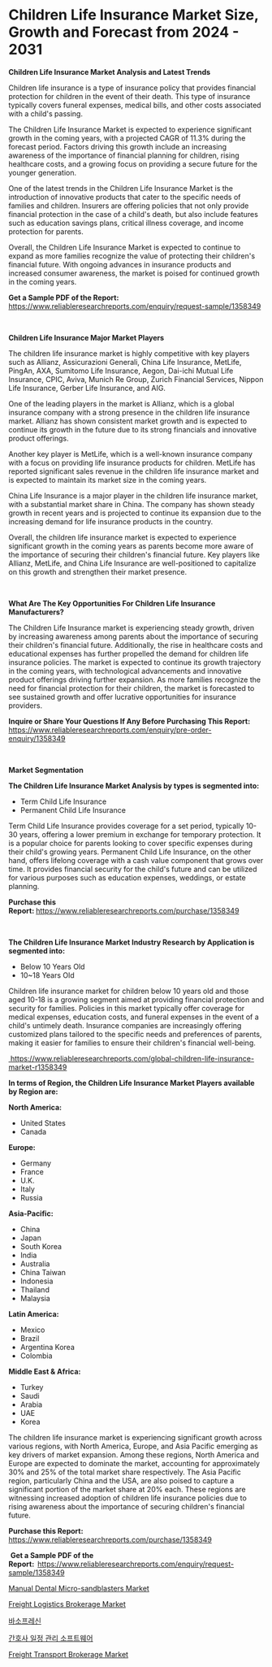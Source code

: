 <p><h1>Children Life Insurance Market Size, Growth and Forecast from 2024 - 2031</h1></p><p><strong>Children Life Insurance Market Analysis and Latest Trends</strong></p>
<p><p>Children life insurance is a type of insurance policy that provides financial protection for children in the event of their death. This type of insurance typically covers funeral expenses, medical bills, and other costs associated with a child's passing.</p><p>The Children Life Insurance Market is expected to experience significant growth in the coming years, with a projected CAGR of 11.3% during the forecast period. Factors driving this growth include an increasing awareness of the importance of financial planning for children, rising healthcare costs, and a growing focus on providing a secure future for the younger generation.</p><p>One of the latest trends in the Children Life Insurance Market is the introduction of innovative products that cater to the specific needs of families and children. Insurers are offering policies that not only provide financial protection in the case of a child's death, but also include features such as education savings plans, critical illness coverage, and income protection for parents.</p><p>Overall, the Children Life Insurance Market is expected to continue to expand as more families recognize the value of protecting their children's financial future. With ongoing advances in insurance products and increased consumer awareness, the market is poised for continued growth in the coming years.</p></p>
<p><strong>Get a Sample PDF of the Report:&nbsp;</strong> <a href="https://www.reliableresearchreports.com/enquiry/request-sample/1358349">https://www.reliableresearchreports.com/enquiry/request-sample/1358349</a></p>
<p>&nbsp;</p>
<p><strong>Children Life Insurance Major Market Players</strong></p>
<p><p>The children life insurance market is highly competitive with key players such as Allianz, Assicurazioni Generali, China Life Insurance, MetLife, PingAn, AXA, Sumitomo Life Insurance, Aegon, Dai-ichi Mutual Life Insurance, CPIC, Aviva, Munich Re Group, Zurich Financial Services, Nippon Life Insurance, Gerber Life Insurance, and AIG.</p><p>One of the leading players in the market is Allianz, which is a global insurance company with a strong presence in the children life insurance market. Allianz has shown consistent market growth and is expected to continue its growth in the future due to its strong financials and innovative product offerings.</p><p>Another key player is MetLife, which is a well-known insurance company with a focus on providing life insurance products for children. MetLife has reported significant sales revenue in the children life insurance market and is expected to maintain its market size in the coming years.</p><p>China Life Insurance is a major player in the children life insurance market, with a substantial market share in China. The company has shown steady growth in recent years and is projected to continue its expansion due to the increasing demand for life insurance products in the country.</p><p>Overall, the children life insurance market is expected to experience significant growth in the coming years as parents become more aware of the importance of securing their children's financial future. Key players like Allianz, MetLife, and China Life Insurance are well-positioned to capitalize on this growth and strengthen their market presence.</p></p>
<p>&nbsp;</p>
<p><strong>What Are The Key Opportunities For Children Life Insurance Manufacturers?</strong></p>
<p><p>The Children Life Insurance market is experiencing steady growth, driven by increasing awareness among parents about the importance of securing their children's financial future. Additionally, the rise in healthcare costs and educational expenses has further propelled the demand for children life insurance policies. The market is expected to continue its growth trajectory in the coming years, with technological advancements and innovative product offerings driving further expansion. As more families recognize the need for financial protection for their children, the market is forecasted to see sustained growth and offer lucrative opportunities for insurance providers.</p></p>
<p><strong>Inquire or Share Your Questions If Any Before Purchasing This Report:</strong> <a href="https://www.reliableresearchreports.com/enquiry/pre-order-enquiry/1358349">https://www.reliableresearchreports.com/enquiry/pre-order-enquiry/1358349</a></p>
<p>&nbsp;</p>
<p><strong>Market Segmentation</strong></p>
<p><strong>The Children Life Insurance Market Analysis by types is segmented into:</strong></p>
<p><ul><li>Term Child Life Insurance</li><li>Permanent Child Life Insurance</li></ul></p>
<p><p>Term Child Life Insurance provides coverage for a set period, typically 10-30 years, offering a lower premium in exchange for temporary protection. It is a popular choice for parents looking to cover specific expenses during their child's growing years. Permanent Child Life Insurance, on the other hand, offers lifelong coverage with a cash value component that grows over time. It provides financial security for the child's future and can be utilized for various purposes such as education expenses, weddings, or estate planning.</p></p>
<p><strong>Purchase this Report:&nbsp;</strong><a href="https://www.reliableresearchreports.com/purchase/1358349">https://www.reliableresearchreports.com/purchase/1358349</a></p>
<p>&nbsp;</p>
<p><strong>The Children Life Insurance Market Industry Research by Application is segmented into:</strong></p>
<p><ul><li>Below 10 Years Old</li><li>10~18 Years Old</li></ul></p>
<p><p>Children life insurance market for children below 10 years old and those aged 10-18 is a growing segment aimed at providing financial protection and security for families. Policies in this market typically offer coverage for medical expenses, education costs, and funeral expenses in the event of a child's untimely death. Insurance companies are increasingly offering customized plans tailored to the specific needs and preferences of parents, making it easier for families to ensure their children's financial well-being.</p></p>
<p><a href="https://www.reliableresearchreports.com/global-children-life-insurance-market-r1358349">&nbsp;https://www.reliableresearchreports.com/global-children-life-insurance-market-r1358349</a></p>
<p><strong>In terms of Region, the Children Life Insurance Market Players available by Region are:</strong></p>
<p>
    <p> <strong> North America: </strong>
        <ul>
            <li>United States</li>
            <li>Canada</li>
        </ul>
        </p> 
    <p> <strong> Europe: </strong>
        <ul>
            <li>Germany</li>
            <li>France</li>
            <li>U.K.</li>
            <li>Italy</li>
            <li>Russia</li>
        </ul>
        </p> 
    <p> <strong> Asia-Pacific: </strong>
        <ul>
            <li>China</li>
            <li>Japan</li>
            <li>South Korea</li>
            <li>India</li>
            <li>Australia</li>
            <li>China Taiwan</li>
            <li>Indonesia</li>
            <li>Thailand</li>
            <li>Malaysia</li>
        </ul>
        </p> 
    <p> <strong> Latin America: </strong>
        <ul>
            <li>Mexico</li>
            <li>Brazil</li>
            <li>Argentina Korea</li>
            <li>Colombia</li>
        </ul>
        </p> 
    <p> <strong> Middle East & Africa: </strong>
        <ul>
            <li>Turkey</li>
            <li>Saudi</li>
            <li>Arabia</li>
            <li>UAE</li>
            <li>Korea</li>
        </ul>
    </p>
    </p>
<p><p>The children life insurance market is experiencing significant growth across various regions, with North America, Europe, and Asia Pacific emerging as key drivers of market expansion. Among these regions, North America and Europe are expected to dominate the market, accounting for approximately 30% and 25% of the total market share respectively. The Asia Pacific region, particularly China and the USA, are also poised to capture a significant portion of the market share at 20% each. These regions are witnessing increased adoption of children life insurance policies due to rising awareness about the importance of securing children's financial future.</p></p>
<p><strong>Purchase this Report: </strong><a href="https://www.reliableresearchreports.com/purchase/1358349">https://www.reliableresearchreports.com/purchase/1358349</a></p>
<p>&nbsp;<strong>Get a Sample PDF of the Report:&nbsp;&nbsp;</strong><a href="https://www.reliableresearchreports.com/enquiry/request-sample/1358349">https://www.reliableresearchreports.com/enquiry/request-sample/1358349</a></p>
<p><strong></strong></p>
<p><p><a href="https://www.linkedin.com/pulse/manual-dental-micro-sandblasters-market-size-share-amp-trends-lze5c">Manual Dental Micro-sandblasters Market</a></p><p><a href="https://github.com/brenzgnarento/Market-Research-Report-List-2/blob/main/freight-logistics-brokerage-market.md">Freight Logistics Brokerage Market</a></p><p><a href="https://github.com/kein8762/Market-Research-Report-List-1/blob/main/693084860616.md">바소프레신</a></p><p><a href="https://github.com/bunxhcci35271755/Market-Research-Report-List-2/blob/main/996176660617.md">간호사 일정 관리 소프트웨어</a></p><p><a href="https://github.com/MyrtisWest1/Market-Research-Report-List-1/blob/main/freight-transport-brokerage-market.md">Freight Transport Brokerage Market</a></p></p>